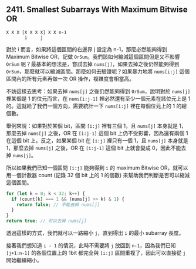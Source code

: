 ## 2411. Smallest Subarrays With Maximum Bitwise OR

```
X X X [X X X X] X X n-1
       i     j
```
對於 i 而言，如果將這個區間的右邊界 j 設定為 n-1，那麼必然能夠得到 Maximum Bitwise OR，記做 `OrSum`。我們該如何縮減這個區間但是又不影響 `OrSum` 呢？最基本的想法是，嘗試去掉 `nums[j]`，如果去掉之後仍然能夠得到 `OrSum`，那麼就可以縮減區間。那麼如何去驗證呢？如果暴力地將 `nums[i:j]` 這個區間內的所有元素再做一次 OR 操作，複雜度會相當高。

不妨這樣去思考：如果去掉 `nums[j]` 之後仍然能夠得到 `OrSum`，說明對於 `nums[j]` 裡某個是 1 的位元而言，在 `nums[i:j-1]` 裡必然還有至少一個元素在該位元上是 1 的。這就給了我們一個方向，需要統計一下 `nums[i:j]` 裡在每個位元上的 1 的總個數。

舉例來說：如果對於某個 bit，區間 `[i:j]` 裡有三個 1，且 `nums[j]` 本身就是 1，那麼去掉 `nums[j]` 之後，OR 在 `[i:j-1]` 這個 bit 上仍不受影響，因為還有兩個 1 在這個 bit 上。反之，如果某個 bit 在 `[i:j]` 裡只有一個 1，且 `nums[j]` 本身就是 1，那麼去掉 `nums[j]` 之後，OR 在 `[i:j-1]` 這個 bit 上就會變成 0，因此不能去掉 `nums[j]`。

所以如果我們已知一個區間 `[i:j]` 能夠得到 `i` 的 maximum Bitwise OR，就可以用一個計數器 count (記錄 32 個 bit 上的 1 的個數) 來幫助我們判斷是否可以縮減這個區間。

```typescript
for (let k = 0; k < 32; k++) {
  if (count[k] === 1 && (nums[j] >> k) & 1) {
    return false; // 不能去掉 nums[j]
  }
}
return true; // 可以去掉 nums[j]
```

透過這樣的方式，我們就可以一路縮小 `j`，直到得出 `i` 的最小 subarray 長度。

接著我們想知道 `i - 1` 的情況，此時不需要將 `j` 放回到 `n-1`，因為我們已知 `[j+1:n-1]` 的各個位置上的 1bit 都完全與 `[i:j]` 區間重複了，因此可以直接從 `j` 開始繼續縮小。
